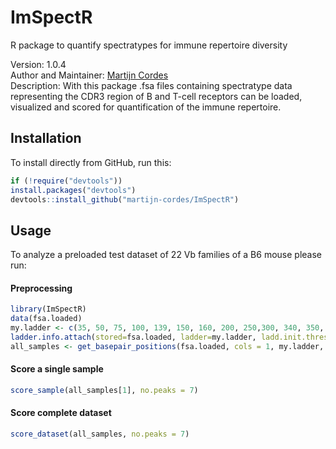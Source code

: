 # ImSpectR
R package to quantify spectratypes for immune repertoire diversity

Version: 1.0.4<br>
Author and Maintainer: [Martijn Cordes](mailto:m.cordes@lumc.nl) <br>
Description: With this package .fsa files containing spectratype data representing the CDR3 region of B and T-cell receptors can be loaded, visualized and scored for quantification of the immune repertoire. 

## Installation

To install directly from GitHub, run this:

```r
if (!require("devtools"))
install.packages("devtools")
devtools::install_github("martijn-cordes/ImSpectR")
```

## Usage

To analyze a preloaded test dataset of 22 Vb families of a B6 mouse please run:

#### Preprocessing

```r
library(ImSpectR)
data(fsa.loaded)
my.ladder <- c(35, 50, 75, 100, 139, 150, 160, 200, 250,300, 340, 350, 400, 450, 490, 500)
ladder.info.attach(stored=fsa.loaded, ladder=my.ladder, ladd.init.thresh=1000, draw=F,method="iter2")
all_samples <- get_basepair_positions(fsa.loaded, cols = 1, my.ladder, channel.ladder=NULL,  init.thresh=1750, ladd.init.thresh=1000)
```
#### Score a single sample 

```r
score_sample(all_samples[1], no.peaks = 7)
```
#### Score complete dataset

```r
score_dataset(all_samples, no.peaks = 7)
```
